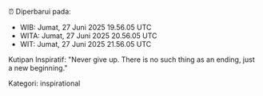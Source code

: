 ⏰ Diperbarui pada:
- WIB: Jumat, 27 Juni 2025 19.56.05 UTC
- WITA: Jumat, 27 Juni 2025 20.56.05 UTC
- WIT: Jumat, 27 Juni 2025 21.56.05 UTC

Kutipan Inspiratif:
"Never give up. There is no such thing as an ending, just a new beginning."


Kategori: inspirational

